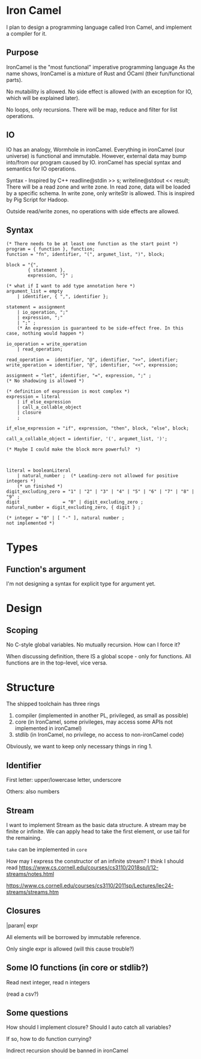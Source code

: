 Iron Camel
==========

I plan to design a programming language called Iron Camel, and implement a compiler for it.

Purpose
---------
IronCamel is the "most functional" imperative programming language
As the name shows, IronCamel is a mixture of Rust and OCaml (their fun/functional parts). 

No mutability is allowed. No side effect is allowed (with an exception for IO, which will be explained later).

No loops, only recursions. There will be map, reduce and filter for list operations.


IO
------
IO has an analogy, Wormhole in ironCamel. Everything in ironCamel (our universe) is functional and immutable. However, external data may bump into/from our program caused by IO. ironCamel has special syntax and semantics for IO operations.

Syntax - Inspired by C++
readline@stdin >> s;
writeline@stdout << result; 
There will be a read zone and write zone. In read zone, data will be loaded by a specific schema. In write zone, only writeStr is allowed.
This is inspired by Pig Script for Hadoop.

Outside read/write zones, no operations with side effects are allowed.



Syntax
----------
```
(* There needs to be at least one function as the start point *)
program = { function }, function;
function = "fn", identifier, "(", argumet_list, ")", block;

block = "{",
		{ statement },
		expression, "}" ;

(* what if I want to add type annotation here *)
argument_list = empty
    | identifier, { ",", identifier };

statement = assignment
	| io_operation, ";"
	| expression, ";" 
	| ";" ;
	(* An expression is guaranteed to be side-effect free. In this case, nothing would happen *)
	
io_operation = write_operation
    | read_operation;
    
read_operation =  identifier, "@", identifier, ">>", identifier;
write_operation = identifier, "@", identifier, "<<", expression;

assignment = "let", identifier, "=", expression, ";" ;
(* No shadowing is allowed *)

(* definition of expression is most complex *)
expression = literal
	| if_else_expression
	| call_a_collable_object
	| closure
	;
	
if_else_expression = "if", expression, "then", block, "else", block;

call_a_collable_object = identifier, '(', argumet_list, ')';

(* Maybe I could make the block more powerful?  *)



literal = booleanLiteral
	| natural_number ;  (* Leading-zero not allowed for positive integers *)
	(* un finished *)
digit_excluding_zero = "1" | "2" | "3" | "4" | "5" | "6" | "7" | "8" | "9" ;
digit                = "0" | digit_excluding_zero ;
natural_number = digit_excluding_zero, { digit } ;

(* integer = "0" | [ "-" ], natural number ;
not implemented *)
```


Types
=========

Function's argument
----------------
I'm not designing a syntax for explicit type for argument yet.


Design
=====


Scoping
-----
No C-style global variables. No mutually recursion. How can I force it?

When discussing definition, there IS a global scope - only for functions. All functions are in the top-level, vice versa.





Structure
=======

The shipped toolchain has three rings

1. compiler (implemented in another PL, privileged, as small as possible)
2. core (in IronCamel, some privileges, may access some APIs not implemented in ironCamel)
3. stdlib (in IronCamel, no privilege, no access to non-ironCamel code)

Obviously, we want to keep only necessary things in ring 1.





Identifier
-----

First letter: upper/lowercase letter, underscore

Others: also numbers



Stream
-------

I want to implement Stream as the basic data structure. A stream may be finite or infinite. We can apply head to take the first element, or use tail for the remaining.

`take` can be implemented in `core`



How may I express the constructor of an infinite stream? I think I should read https://www.cs.cornell.edu/courses/cs3110/2018sp/l/12-streams/notes.html

https://www.cs.cornell.edu/courses/cs3110/2011sp/Lectures/lec24-streams/streams.htm



Closures
--------

|param| expr

All elements will be borrowed by immutable reference.

Only single expr is allowed (will this cause trouble?)





Some IO functions (in core or stdlib?)
-------

Read next integer, read n integers

(read a csv?)







Some questions
-----

How should I implement closure? Should I auto catch all variables?

If so, how to do function currying?

Indirect recursion should be banned in ironCamel

